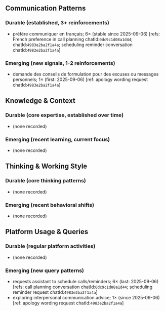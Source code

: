 ## Communication Patterns
### Durable (established, 3+ reinforcements)
- préfère communiquer en français; 6× (stable since 2025-09-06) [refs: French preference in call planning chatId:`0dc9c1d08a1d44`; chatId:`4983e2ba2f1a4a`; scheduling reminder conversation chatId:`4983e2ba2f1a4a`]

### Emerging (new signals, 1-2 reinforcements)
- demande des conseils de formulation pour des excuses ou messages personnels; 1× (first: 2025-09-06) [ref: apology wording request chatId:`4983e2ba2f1a4a`]

## Knowledge & Context
### Durable (core expertise, established over time)
- (none recorded)

### Emerging (recent learning, current focus)
- (none recorded)

## Thinking & Working Style
### Durable (core thinking patterns)
- (none recorded)

### Emerging (recent behavioral shifts)
- (none recorded)

## Platform Usage & Queries
### Durable (regular platform activities)
- (none recorded)

### Emerging (new query patterns)
- requests assistant to schedule calls/reminders; 6× (last: 2025-09-06) [refs: call planning conversation chatId:`0dc9c1d08a1d44`; scheduling reminder request chatId:`4983e2ba2f1a4a`]
- exploring interpersonal communication advice; 1× (since 2025-09-06) [ref: apology wording request chatId:`4983e2ba2f1a4a`]
